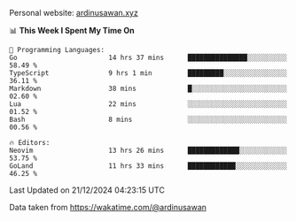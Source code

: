 Personal website: [ardinusawan.xyz](https://ardinusawan.xyz)

<!--START_SECTION:waka-->
📊 **This Week I Spent My Time On** 

```text
💬 Programming Languages: 
Go                       14 hrs 37 mins      ███████████████░░░░░░░░░░   58.49 % 
TypeScript               9 hrs 1 min         █████████░░░░░░░░░░░░░░░░   36.11 % 
Markdown                 38 mins             █░░░░░░░░░░░░░░░░░░░░░░░░   02.60 % 
Lua                      22 mins             ░░░░░░░░░░░░░░░░░░░░░░░░░   01.52 % 
Bash                     8 mins              ░░░░░░░░░░░░░░░░░░░░░░░░░   00.56 % 

🔥 Editors: 
Neovim                   13 hrs 26 mins      █████████████░░░░░░░░░░░░   53.75 % 
GoLand                   11 hrs 33 mins      ████████████░░░░░░░░░░░░░   46.25 % 
```


 Last Updated on 21/12/2024 04:23:15 UTC
<!--END_SECTION:waka-->
Data taken from https://wakatime.com/@ardinusawan

